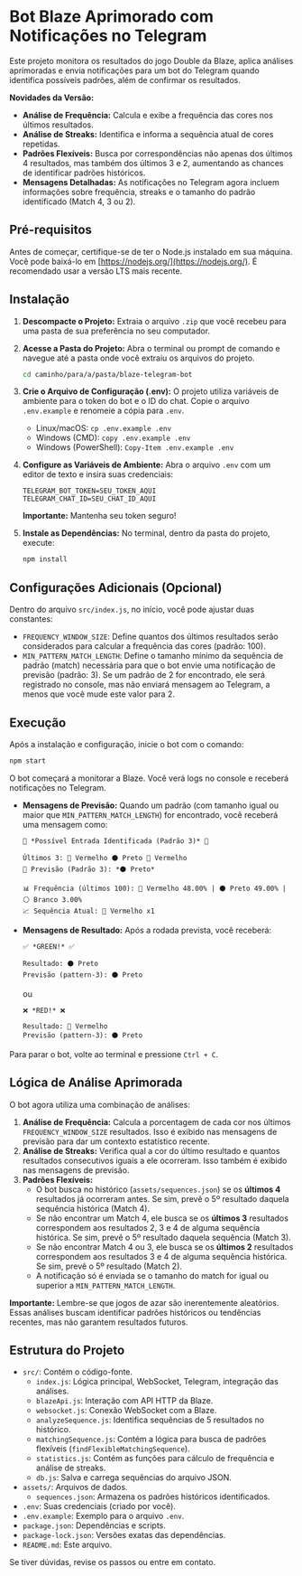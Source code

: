 # Bot Blaze Aprimorado com Notificações no Telegram

Este projeto monitora os resultados do jogo Double da Blaze, aplica análises aprimoradas e envia notificações para um bot do Telegram quando identifica possíveis padrões, além de confirmar os resultados.

**Novidades da Versão:**

*   **Análise de Frequência:** Calcula e exibe a frequência das cores nos últimos resultados.
*   **Análise de Streaks:** Identifica e informa a sequência atual de cores repetidas.
*   **Padrões Flexíveis:** Busca por correspondências não apenas dos últimos 4 resultados, mas também dos últimos 3 e 2, aumentando as chances de identificar padrões históricos.
*   **Mensagens Detalhadas:** As notificações no Telegram agora incluem informações sobre frequência, streaks e o tamanho do padrão identificado (Match 4, 3 ou 2).

## Pré-requisitos

Antes de começar, certifique-se de ter o Node.js instalado em sua máquina. Você pode baixá-lo em [https://nodejs.org/](https://nodejs.org/). É recomendado usar a versão LTS mais recente.

## Instalação

1.  **Descompacte o Projeto:** Extraia o arquivo `.zip` que você recebeu para uma pasta de sua preferência no seu computador.

2.  **Acesse a Pasta do Projeto:** Abra o terminal ou prompt de comando e navegue até a pasta onde você extraiu os arquivos do projeto.

    ```bash
    cd caminho/para/a/pasta/blaze-telegram-bot
    ```

3.  **Crie o Arquivo de Configuração (.env):** O projeto utiliza variáveis de ambiente para o token do bot e o ID do chat. Copie o arquivo `.env.example` e renomeie a cópia para `.env`.

    *   Linux/macOS: `cp .env.example .env`
    *   Windows (CMD): `copy .env.example .env`
    *   Windows (PowerShell): `Copy-Item .env.example .env`

4.  **Configure as Variáveis de Ambiente:** Abra o arquivo `.env` com um editor de texto e insira suas credenciais:

    ```dotenv
    TELEGRAM_BOT_TOKEN=SEU_TOKEN_AQUI
    TELEGRAM_CHAT_ID=SEU_CHAT_ID_AQUI
    ```
    **Importante:** Mantenha seu token seguro!

5.  **Instale as Dependências:** No terminal, dentro da pasta do projeto, execute:

    ```bash
    npm install
    ```

## Configurações Adicionais (Opcional)

Dentro do arquivo `src/index.js`, no início, você pode ajustar duas constantes:

*   `FREQUENCY_WINDOW_SIZE`: Define quantos dos últimos resultados serão considerados para calcular a frequência das cores (padrão: 100).
*   `MIN_PATTERN_MATCH_LENGTH`: Define o tamanho mínimo da sequência de padrão (match) necessária para que o bot envie uma notificação de previsão (padrão: 3). Se um padrão de 2 for encontrado, ele será registrado no console, mas não enviará mensagem ao Telegram, a menos que você mude este valor para 2.

## Execução

Após a instalação e configuração, inicie o bot com o comando:

```bash
npm start
```

O bot começará a monitorar a Blaze. Você verá logs no console e receberá notificações no Telegram.

*   **Mensagens de Previsão:** Quando um padrão (com tamanho igual ou maior que `MIN_PATTERN_MATCH_LENGTH`) for encontrado, você receberá uma mensagem como:
    ```
    🚨 *Possível Entrada Identificada (Padrão 3)* 🚨

    Últimos 3: 🔴 Vermelho ⚫️ Preto 🔴 Vermelho
    🎯 Previsão (Padrão 3): *⚫️ Preto*

    📊 Frequência (últimos 100): 🔴 Vermelho 48.00% | ⚫️ Preto 49.00% | ⚪️ Branco 3.00%
    📈 Sequência Atual: 🔴 Vermelho x1
    ```
*   **Mensagens de Resultado:** Após a rodada prevista, você receberá:
    ```
    ✅ *GREEN!* ✅

    Resultado: ⚫️ Preto
    Previsão (pattern-3): ⚫️ Preto
    ```
    ou
    ```
    ❌ *RED!* ❌

    Resultado: 🔴 Vermelho
    Previsão (pattern-3): ⚫️ Preto
    ```

Para parar o bot, volte ao terminal e pressione `Ctrl + C`.

## Lógica de Análise Aprimorada

O bot agora utiliza uma combinação de análises:

1.  **Análise de Frequência:** Calcula a porcentagem de cada cor nos últimos `FREQUENCY_WINDOW_SIZE` resultados. Isso é exibido nas mensagens de previsão para dar um contexto estatístico recente.
2.  **Análise de Streaks:** Verifica qual a cor do último resultado e quantos resultados consecutivos iguais a ele ocorreram. Isso também é exibido nas mensagens de previsão.
3.  **Padrões Flexíveis:**
    *   O bot busca no histórico (`assets/sequences.json`) se os **últimos 4** resultados já ocorreram antes. Se sim, prevê o 5º resultado daquela sequência histórica (Match 4).
    *   Se não encontrar um Match 4, ele busca se os **últimos 3** resultados correspondem aos resultados 2, 3 e 4 de alguma sequência histórica. Se sim, prevê o 5º resultado daquela sequência (Match 3).
    *   Se não encontrar Match 4 ou 3, ele busca se os **últimos 2** resultados correspondem aos resultados 3 e 4 de alguma sequência histórica. Se sim, prevê o 5º resultado (Match 2).
    *   A notificação só é enviada se o tamanho do match for igual ou superior a `MIN_PATTERN_MATCH_LENGTH`.

**Importante:** Lembre-se que jogos de azar são inerentemente aleatórios. Essas análises buscam identificar padrões históricos ou tendências recentes, mas não garantem resultados futuros.

## Estrutura do Projeto

*   `src/`: Contém o código-fonte.
    *   `index.js`: Lógica principal, WebSocket, Telegram, integração das análises.
    *   `blazeApi.js`: Interação com API HTTP da Blaze.
    *   `websocket.js`: Conexão WebSocket com a Blaze.
    *   `analyzeSequence.js`: Identifica sequências de 5 resultados no histórico.
    *   `matchingSequence.js`: Contém a lógica para busca de padrões flexíveis (`findFlexibleMatchingSequence`).
    *   `statistics.js`: Contém as funções para cálculo de frequência e análise de streaks.
    *   `db.js`: Salva e carrega sequências do arquivo JSON.
*   `assets/`: Arquivos de dados.
    *   `sequences.json`: Armazena os padrões históricos identificados.
*   `.env`: Suas credenciais (criado por você).
*   `.env.example`: Exemplo para o arquivo `.env`.
*   `package.json`: Dependências e scripts.
*   `package-lock.json`: Versões exatas das dependências.
*   `README.md`: Este arquivo.

Se tiver dúvidas, revise os passos ou entre em contato.
